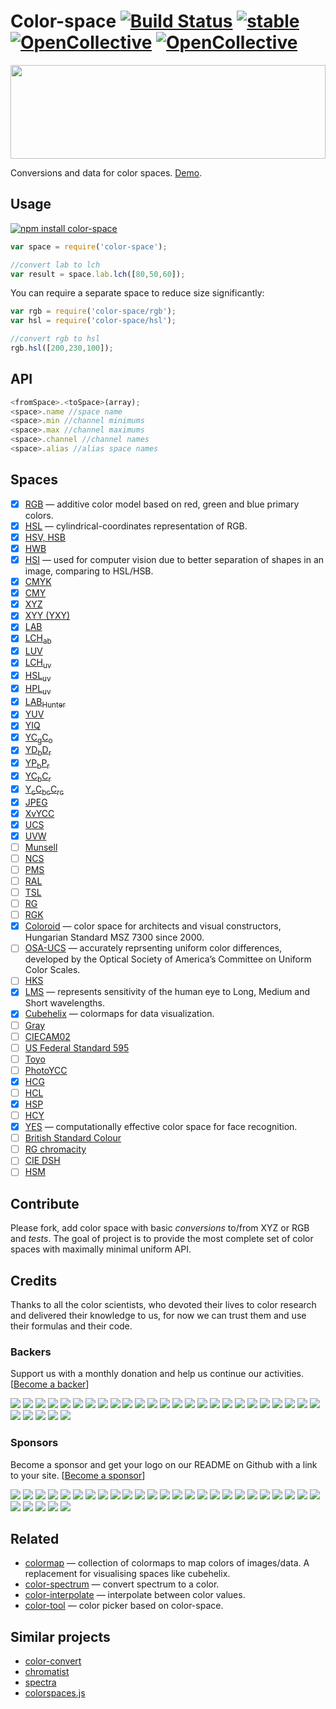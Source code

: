 # Color-space [![Build Status](https://travis-ci.org/scijs/color-space.svg?branch=master)](https://travis-ci.org/scijs/color-space) [![stable](https://img.shields.io/badge/stability-stable-green.svg)](http://github.com/badges/stability-badges) [![OpenCollective](https://opencollective.com/color-space/backers/badge.svg)](#backers) [![OpenCollective](https://opencollective.com/color-space/sponsors/badge.svg)](#sponsors)

<img src="https://raw.githubusercontent.com/scijs/color-space/gh-pages/logo.png" width="100%" height="150"/>

Conversions and data for color spaces. [Demo](http://scijs.github.io/color-space).


## Usage

[![npm install color-space](https://nodei.co/npm/color-space.png?mini=true)](https://npmjs.org/package/color-space/)

```js
var space = require('color-space');

//convert lab to lch
var result = space.lab.lch([80,50,60]);
```

You can require a separate space to reduce size significantly:

```js
var rgb = require('color-space/rgb');
var hsl = require('color-space/hsl');

//convert rgb to hsl
rgb.hsl([200,230,100]);
```


## API


```js
<fromSpace>.<toSpace>(array);
<space>.name //space name
<space>.min //channel minimums
<space>.max //channel maximums
<space>.channel //channel names
<space>.alias //alias space names
```

## Spaces

* [x] [RGB](https://en.wikipedia.org/wiki/CIE_1931_color_space#CIE_RGB_colour_space) — additive color model based on red, green and blue primary colors.
* [x] [HSL](https://en.wikipedia.org/wiki/HSL_and_HSV) — cylindrical-coordinates representation of RGB.
* [x] [HSV, HSB](https://en.wikipedia.org/wiki/HSL_and_HSV)
* [x] [HWB](http://dev.w3.org/csswg/css-color/#the-hwb-notation)
* [x] [HSI](https://en.wikipedia.org/wiki/HSL_and_HSV) — used for computer vision due to better separation of shapes in an image, comparing to HSL/HSB.
* [x] [CMYK](https://en.wikipedia.org/wiki/CMYK_color_model)
* [x] [CMY](https://en.wikipedia.org/wiki/CMYK_color_model)
* [x] [XYZ](http://en.wikipedia.org/wiki/CIE_1931_color_space)
* [x] [XYY (YXY)](https://en.wikipedia.org/wiki/CIE_1931_color_space#CIE_xy_chromaticity_diagram_and_the_CIE_xyY_color_space)
* [x] [LAB](http://en.wikipedia.org/wiki/Lab_color_space)
* [x] [LCH<sub>ab</sub>](https://en.wikipedia.org/wiki/Lab_color_space#Cylindrical_representation:_CIELCh_or_CIEHLC)
* [x] [LUV](http://en.wikipedia.org/wiki/CIELUV)
* [x] [LCH<sub>uv</sub>](http://en.wikipedia.org/wiki/CIELUV#Cylindrical_representation)
* [x] [HSL<sub>uv</sub>](http://www.hsluv.org/)
* [x] [HPL<sub>uv</sub>](http://www.hsluv.org/)
* [x] [LAB<sub>Hunter</sub>](http://en.wikipedia.org/wiki/Lab_color_space#Hunter_Lab)
* [x] [YUV](https://en.wikipedia.org/?title=YUV)
* [x] [YIQ](https://en.wikipedia.org/?title=YIQ)
* [x] [YC<sub>g</sub>C<sub>o</sub>](https://en.wikipedia.org/wiki/YCgCo)
* [x] [YD<sub>b</sub>D<sub>r</sub>](https://en.wikipedia.org/wiki/YDbDr)
* [x] [YP<sub>b</sub>P<sub>r</sub>](https://en.wikipedia.org/wiki/YPbPr)
* [x] [YC<sub>b</sub>C<sub>r</sub>](https://en.wikipedia.org/wiki/YCbCr)
* [x] [Y<sub>c</sub>C<sub>bc</sub>C<sub>rc</sub>](https://en.wikipedia.org/wiki/YCbCr#ITU-R_BT.2020_conversion)
* [x] [JPEG](https://en.wikipedia.org/wiki/YCbCr#JPEG_conversion)
* [x] [XvYCC](https://en.wikipedia.org/wiki/XvYCC)
* [x] [UCS](https://en.wikipedia.org/wiki/CIE_1960_color_space)
* [x] [UVW](https://en.wikipedia.org/wiki/CIE_1964_color_space)
* [ ] [Munsell](https://en.wikipedia.org/wiki/Munsell_color_system)
* [ ] [NCS](https://en.wikipedia.org/wiki/Natural_Color_System)
* [ ] [PMS](https://en.wikipedia.org/wiki/Pantone)
* [ ] [RAL](https://en.wikipedia.org/wiki/RAL_colour_standard)
* [ ] [TSL](https://en.wikipedia.org/wiki/TSL_color_space)
* [ ] [RG](https://en.wikipedia.org/wiki/RG_color_space)
* [ ] [RGK](https://en.wikipedia.org/wiki/RG_color_space)
* [x] [Coloroid](https://en.wikipedia.org/wiki/Coloroid) — color space for architects and visual constructors, Hungarian Standard MSZ 7300 since 2000.
* [ ] [OSA-UCS](https://en.wikipedia.org/wiki/OSA-UCS) — accurately reprsenting uniform color differences, developed by the Optical Society of America’s Committee on Uniform Color Scales.
* [ ] [HKS](https://en.wikipedia.org/wiki/HKS_(colour_system))
* [x] [LMS](http://en.wikipedia.org/wiki/LMS_color_space) — represents sensitivity of the human eye to Long, Medium and Short wavelengths.
* [x] [Cubehelix](https://www.mrao.cam.ac.uk/~dag/CUBEHELIX/) — colormaps for data visualization.
* [ ] [Gray](http://dev.w3.org/csswg/css-color/#grays)
* [ ] [CIECAM02](https://en.wikipedia.org/wiki/CIECAM02)
* [ ] [US Federal Standard 595](https://en.wikipedia.org/wiki/Federal_Standard_595)
* [ ] [Toyo](http://mytoyocolor.com/)
* [ ] [PhotoYCC](http://www5.informatik.tu-muenchen.de/lehre/vorlesungen/graphik/info/csc/COL_34.htm)
* [x] [HCG](https://github.com/acterhd/hcg-legacy)
* [ ] [HCL](http://www.chilliant.com/rgb2hsv.html)
* [x] [HSP](http://alienryderflex.com/hsp.html)
* [ ] [HCY](http://chilliant.blogspot.ca/2012/08/rgbhcy-in-hlsl.html)
* [x] [YES](http://www.atlantis-press.com/php/download_paper.php?id=198) — computationally effective color space for face recognition.
* [ ] [British Standard Colour](http://www.britishstandardcolour.com/)
* [ ] [RG chromacity](https://en.wikipedia.org/wiki/Rg_chromaticity)
* [ ] [CIE DSH](https://en.wikipedia.org/wiki/Rg_chromaticity)
* [ ] [HSM](http://seer.ufrgs.br/rita/article/viewFile/rita_v16_n2_p141/7428)

## Contribute

Please fork, add color space with basic _conversions_ to/from XYZ or RGB and _tests_.
The goal of project is to provide the most complete set of color spaces with maximally minimal uniform API.


## Credits

Thanks to all the color scientists, who devoted their lives to color research and delivered their knowledge to us, for now we can trust them and use their formulas and their code.

### Backers

Support us with a monthly donation and help us continue our activities. [[Become a backer](https://opencollective.com/color-space#backer)]

<a href="https://opencollective.com/color-space/backer/0/website" target="_blank"><img src="https://opencollective.com/color-space/backer/0/avatar.svg"></a>
<a href="https://opencollective.com/color-space/backer/1/website" target="_blank"><img src="https://opencollective.com/color-space/backer/1/avatar.svg"></a>
<a href="https://opencollective.com/color-space/backer/2/website" target="_blank"><img src="https://opencollective.com/color-space/backer/2/avatar.svg"></a>
<a href="https://opencollective.com/color-space/backer/3/website" target="_blank"><img src="https://opencollective.com/color-space/backer/3/avatar.svg"></a>
<a href="https://opencollective.com/color-space/backer/4/website" target="_blank"><img src="https://opencollective.com/color-space/backer/4/avatar.svg"></a>
<a href="https://opencollective.com/color-space/backer/5/website" target="_blank"><img src="https://opencollective.com/color-space/backer/5/avatar.svg"></a>
<a href="https://opencollective.com/color-space/backer/6/website" target="_blank"><img src="https://opencollective.com/color-space/backer/6/avatar.svg"></a>
<a href="https://opencollective.com/color-space/backer/7/website" target="_blank"><img src="https://opencollective.com/color-space/backer/7/avatar.svg"></a>
<a href="https://opencollective.com/color-space/backer/8/website" target="_blank"><img src="https://opencollective.com/color-space/backer/8/avatar.svg"></a>
<a href="https://opencollective.com/color-space/backer/9/website" target="_blank"><img src="https://opencollective.com/color-space/backer/9/avatar.svg"></a>
<a href="https://opencollective.com/color-space/backer/10/website" target="_blank"><img src="https://opencollective.com/color-space/backer/10/avatar.svg"></a>
<a href="https://opencollective.com/color-space/backer/11/website" target="_blank"><img src="https://opencollective.com/color-space/backer/11/avatar.svg"></a>
<a href="https://opencollective.com/color-space/backer/12/website" target="_blank"><img src="https://opencollective.com/color-space/backer/12/avatar.svg"></a>
<a href="https://opencollective.com/color-space/backer/13/website" target="_blank"><img src="https://opencollective.com/color-space/backer/13/avatar.svg"></a>
<a href="https://opencollective.com/color-space/backer/14/website" target="_blank"><img src="https://opencollective.com/color-space/backer/14/avatar.svg"></a>
<a href="https://opencollective.com/color-space/backer/15/website" target="_blank"><img src="https://opencollective.com/color-space/backer/15/avatar.svg"></a>
<a href="https://opencollective.com/color-space/backer/16/website" target="_blank"><img src="https://opencollective.com/color-space/backer/16/avatar.svg"></a>
<a href="https://opencollective.com/color-space/backer/17/website" target="_blank"><img src="https://opencollective.com/color-space/backer/17/avatar.svg"></a>
<a href="https://opencollective.com/color-space/backer/18/website" target="_blank"><img src="https://opencollective.com/color-space/backer/18/avatar.svg"></a>
<a href="https://opencollective.com/color-space/backer/19/website" target="_blank"><img src="https://opencollective.com/color-space/backer/19/avatar.svg"></a>
<a href="https://opencollective.com/color-space/backer/20/website" target="_blank"><img src="https://opencollective.com/color-space/backer/20/avatar.svg"></a>
<a href="https://opencollective.com/color-space/backer/21/website" target="_blank"><img src="https://opencollective.com/color-space/backer/21/avatar.svg"></a>
<a href="https://opencollective.com/color-space/backer/22/website" target="_blank"><img src="https://opencollective.com/color-space/backer/22/avatar.svg"></a>
<a href="https://opencollective.com/color-space/backer/23/website" target="_blank"><img src="https://opencollective.com/color-space/backer/23/avatar.svg"></a>
<a href="https://opencollective.com/color-space/backer/24/website" target="_blank"><img src="https://opencollective.com/color-space/backer/24/avatar.svg"></a>
<a href="https://opencollective.com/color-space/backer/25/website" target="_blank"><img src="https://opencollective.com/color-space/backer/25/avatar.svg"></a>
<a href="https://opencollective.com/color-space/backer/26/website" target="_blank"><img src="https://opencollective.com/color-space/backer/26/avatar.svg"></a>
<a href="https://opencollective.com/color-space/backer/27/website" target="_blank"><img src="https://opencollective.com/color-space/backer/27/avatar.svg"></a>
<a href="https://opencollective.com/color-space/backer/28/website" target="_blank"><img src="https://opencollective.com/color-space/backer/28/avatar.svg"></a>
<a href="https://opencollective.com/color-space/backer/29/website" target="_blank"><img src="https://opencollective.com/color-space/backer/29/avatar.svg"></a>

### Sponsors

Become a sponsor and get your logo on our README on Github with a link to your site. [[Become a sponsor](https://opencollective.com/color-space#sponsor)]

<a href="https://opencollective.com/color-space/sponsor/0/website" target="_blank"><img src="https://opencollective.com/color-space/sponsor/0/avatar.svg"></a>
<a href="https://opencollective.com/color-space/sponsor/1/website" target="_blank"><img src="https://opencollective.com/color-space/sponsor/1/avatar.svg"></a>
<a href="https://opencollective.com/color-space/sponsor/2/website" target="_blank"><img src="https://opencollective.com/color-space/sponsor/2/avatar.svg"></a>
<a href="https://opencollective.com/color-space/sponsor/3/website" target="_blank"><img src="https://opencollective.com/color-space/sponsor/3/avatar.svg"></a>
<a href="https://opencollective.com/color-space/sponsor/4/website" target="_blank"><img src="https://opencollective.com/color-space/sponsor/4/avatar.svg"></a>
<a href="https://opencollective.com/color-space/sponsor/5/website" target="_blank"><img src="https://opencollective.com/color-space/sponsor/5/avatar.svg"></a>
<a href="https://opencollective.com/color-space/sponsor/6/website" target="_blank"><img src="https://opencollective.com/color-space/sponsor/6/avatar.svg"></a>
<a href="https://opencollective.com/color-space/sponsor/7/website" target="_blank"><img src="https://opencollective.com/color-space/sponsor/7/avatar.svg"></a>
<a href="https://opencollective.com/color-space/sponsor/8/website" target="_blank"><img src="https://opencollective.com/color-space/sponsor/8/avatar.svg"></a>
<a href="https://opencollective.com/color-space/sponsor/9/website" target="_blank"><img src="https://opencollective.com/color-space/sponsor/9/avatar.svg"></a>
<a href="https://opencollective.com/color-space/sponsor/10/website" target="_blank"><img src="https://opencollective.com/color-space/sponsor/10/avatar.svg"></a>
<a href="https://opencollective.com/color-space/sponsor/11/website" target="_blank"><img src="https://opencollective.com/color-space/sponsor/11/avatar.svg"></a>
<a href="https://opencollective.com/color-space/sponsor/12/website" target="_blank"><img src="https://opencollective.com/color-space/sponsor/12/avatar.svg"></a>
<a href="https://opencollective.com/color-space/sponsor/13/website" target="_blank"><img src="https://opencollective.com/color-space/sponsor/13/avatar.svg"></a>
<a href="https://opencollective.com/color-space/sponsor/14/website" target="_blank"><img src="https://opencollective.com/color-space/sponsor/14/avatar.svg"></a>
<a href="https://opencollective.com/color-space/sponsor/15/website" target="_blank"><img src="https://opencollective.com/color-space/sponsor/15/avatar.svg"></a>
<a href="https://opencollective.com/color-space/sponsor/16/website" target="_blank"><img src="https://opencollective.com/color-space/sponsor/16/avatar.svg"></a>
<a href="https://opencollective.com/color-space/sponsor/17/website" target="_blank"><img src="https://opencollective.com/color-space/sponsor/17/avatar.svg"></a>
<a href="https://opencollective.com/color-space/sponsor/18/website" target="_blank"><img src="https://opencollective.com/color-space/sponsor/18/avatar.svg"></a>
<a href="https://opencollective.com/color-space/sponsor/19/website" target="_blank"><img src="https://opencollective.com/color-space/sponsor/19/avatar.svg"></a>
<a href="https://opencollective.com/color-space/sponsor/20/website" target="_blank"><img src="https://opencollective.com/color-space/sponsor/20/avatar.svg"></a>
<a href="https://opencollective.com/color-space/sponsor/21/website" target="_blank"><img src="https://opencollective.com/color-space/sponsor/21/avatar.svg"></a>
<a href="https://opencollective.com/color-space/sponsor/22/website" target="_blank"><img src="https://opencollective.com/color-space/sponsor/22/avatar.svg"></a>
<a href="https://opencollective.com/color-space/sponsor/23/website" target="_blank"><img src="https://opencollective.com/color-space/sponsor/23/avatar.svg"></a>
<a href="https://opencollective.com/color-space/sponsor/24/website" target="_blank"><img src="https://opencollective.com/color-space/sponsor/24/avatar.svg"></a>
<a href="https://opencollective.com/color-space/sponsor/25/website" target="_blank"><img src="https://opencollective.com/color-space/sponsor/25/avatar.svg"></a>
<a href="https://opencollective.com/color-space/sponsor/26/website" target="_blank"><img src="https://opencollective.com/color-space/sponsor/26/avatar.svg"></a>
<a href="https://opencollective.com/color-space/sponsor/27/website" target="_blank"><img src="https://opencollective.com/color-space/sponsor/27/avatar.svg"></a>
<a href="https://opencollective.com/color-space/sponsor/28/website" target="_blank"><img src="https://opencollective.com/color-space/sponsor/28/avatar.svg"></a>
<a href="https://opencollective.com/color-space/sponsor/29/website" target="_blank"><img src="https://opencollective.com/color-space/sponsor/29/avatar.svg"></a>




## Related

* [colormap](https://github.com/bpostlethwaite/colormap) — collection of colormaps to map colors of images/data. A replacement for visualising spaces like cubehelix.
* [color-spectrum](https://www.npmjs.com/package/color-spectrum) — convert spectrum to a color.
* [color-interpolate](https://www.npmjs.com/package/color-interpolate) — interpolate between color values.
* [color-tool](https://www.npmjs.com/package/color-tool) — color picker based on color-space.


## Similar projects

* [color-convert](https://github.com/harthur/color-convert)
* [chromatist](https://github.com/jrus/chromatist)
* [spectra](https://github.com/avp/spectra)
* [colorspaces.js](https://github.com/boronine/colorspaces.js)

